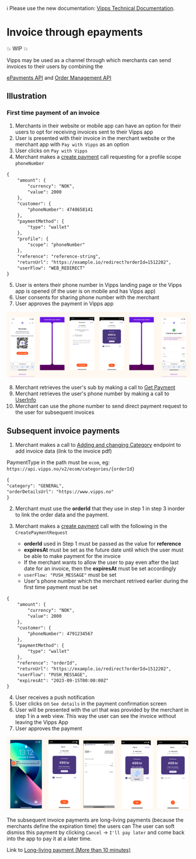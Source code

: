 <!-- START_METADATA
---
title: Invoice through epayments
sidebar_position: 54
---
END_METADATA -->

<!-- START_COMMENT -->

ℹ️ Please use the new documentation:
[Vipps Technical Documentation](https://vippsas.github.io/vipps-developer-docs/).

<!-- END_COMMENT -->

# Invoice through epayments

💥 WIP 💥

Vipps may be used as a channel through which merchants can send invoices to their users by combining the 

[ePayments API](https://vippsas.github.io/vipps-developer-docs/docs/APIs/epayment-api) and
[Order Management API](https://vippsas.github.io/vipps-developer-docs/docs/APIs/order-management-api)

## Illustration

### First time payment of an invoice
1. Merchants in their website or mobile app can have an option for their users to opt for receiving invoices sent to their Vipps app
2. User is presented with their invoice in the merchant website or the merchant app with `Pay with Vipps` as an option 
3. User clicks on `Pay with Vipps`
4. Merchant makes a [create payment](https://vippsas.github.io/vipps-developer-docs/api/epayment#tag/CreatePayments) call requesting for a profile scope `phoneNumber`

```
{
    "amount": {
        "currency": "NOK",
        "value": 2000
    },
    "customer": {
        "phoneNumber": 4748658141
    },
    "paymentMethod": {
        "type": "wallet"
    },
    "profile": {
        "scope": "phoneNumber"
    },
    "reference": "reference-string",
    "returnUrl": "https://example.io/redirect?orderId=1512202",
    "userFlow": "WEB_REDIRECT"
}
```

5. User is enters their phone number in Vipps landing page or the Vipps app is opened (if the user is on mobile and has Vipps app)
6. User consents for sharing phone number with the merchant
7. User approves the payment in Vipps app

![First time payment of an invoice](images/first-time-invoice-payment.png)

8. Merchant retrieves the user's sub by making a call to [Get Payment](https://vippsas.github.io/vipps-developer-docs/api/epayment#tag/QueryPayments/operation/getPayment)
9. Merchant retrieves the user's phone number by making a call to [UserInfo](https://vippsas.github.io/vipps-developer-docs/api/login#tag/Userinfo-API/operation/userinfoAuthorizationCode)
10. Merchant can use the phone number to send direct payment request to the user for subsequent invoices

## Subsequent invoice payments
1. Merchant makes a call to [Adding and changing Category](https://vippsas.github.io/vipps-developer-docs/docs/APIs/order-management-api/vipps-order-management-api#adding-and-changing-category) endpoint to add invoice data (link to the invoice pdf)

PaymentType in the path must be `ecom`, 
eg: `https://api.vipps.no/v2/ecom/categories/{orderId}`

```
{
"category": "GENERAL",
"orderDetailsUrl": "https://www.vipps.no"
}
```
2. Merchant must use the **orderId** that they use in step 1 in step 3 inorder to link the order data and the payment.

3. Merchant makes a [create payment](https://vippsas.github.io/vipps-developer-docs/api/epayment#tag/CreatePayments) call with the following in the `CreatePaymentRequest`
    - **orderId** used in Step 1 must be passed as the value for **reference**
    - **expiresAt** must be set as the future date until which the user must be able to make payment for the invoice
    - If the merchant wants to allow the user to pay even after the last date for an invoice, then the **expiresAt** must be set accordingly
    - `userFlow: "PUSH_MESSAGE"` must be set
    - User's phone number which the merchant retrived earlier during the first time payment must be set

```
{
    "amount": {
        "currency": "NOK",
        "value": 2000
    },
    "customer": {
        "phoneNumber": 4791234567
    },
    "paymentMethod": {
        "type": "wallet"
    },
    "reference": "orderId",
    "returnUrl": "https://example.io/redirect?orderId=1512202",
    "userFlow": "PUSH_MESSAGE",
    "expiresAt": "2023-09-15T00:00:00Z"
}
```
4. User receives a push notification
5. User clicks on `See details` in the payment confirmation screen
6. User will be presented with the url that was provided by the merchant in step 1 in a web view. This way the user can see the invoice without leaving the Vipps App
7. User approves the payment

![Subsequent payment of an invoice](images/subsequent-invoice-payment.png)

The subsequent invoice payments are long-living payments (because the merchants define the expiration time) the users can The user can soft dismiss this payment by clicking `Cancel` -> `I'll pay later` and come back into the app to pay it at a later time. 

Link to [Long-living payment (More than 10 minutes)](./long-expiry-time-for-payments-to-merchants/README.md)
